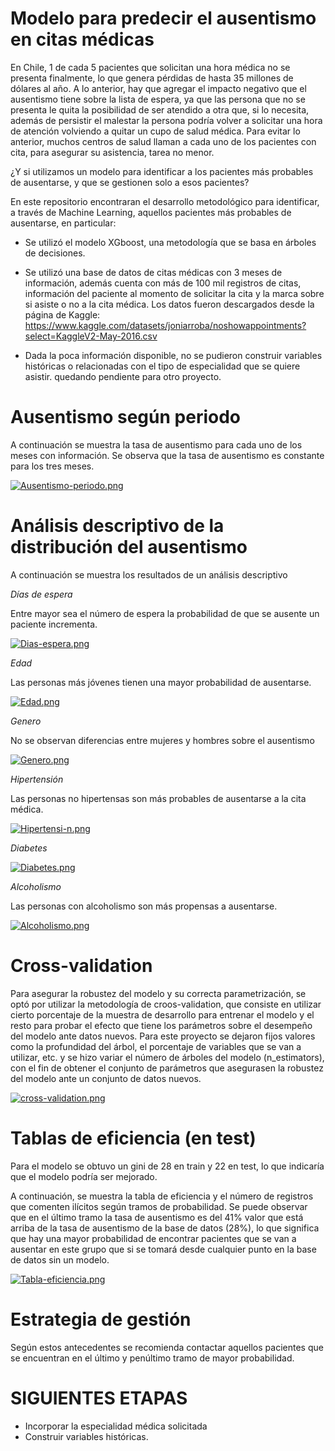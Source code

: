 # Modelo para predecir el ausentismo en citas médicas

En Chile, 1 de cada 5 pacientes que solicitan una hora médica no se presenta finalmente, lo que genera pérdidas de hasta 35 millones de dólares al año. A lo anterior,
hay que agregar el impacto negativo que el ausentismo tiene sobre la lista de espera, ya que las persona que no se presenta le quita la posibilidad de ser
atendido a otra que, si lo necesita, además de persistir el malestar la persona podría volver a solicitar una hora de atención volviendo a quitar un cupo de salud
médica. Para evitar lo anterior, muchos centros de salud llaman a cada uno de los pacientes con cita, para asegurar su asistencia, tarea no menor.

¿Y si utilizamos un modelo para identificar a los pacientes más probables de ausentarse, y que se gestionen solo a esos pacientes?

En este repositorio encontraran el desarrollo metodológico para identificar, a través de Machine Learning, aquellos pacientes más probables de ausentarse, 
en particular:


* Se utilizó el modelo XGboost, una metodología que se basa en árboles de decisiones.

* Se utilizó una base de datos de citas médicas con 3 meses de información, además cuenta con más de 100 mil registros de citas, información del paciente al momento de solicitar la cita y la marca sobre si asiste o no a la cita médica. Los datos fueron descargados desde la página de Kaggle:
 https://www.kaggle.com/datasets/joniarroba/noshowappointments?select=KaggleV2-May-2016.csv

* Dada la poca información disponible, no se pudieron construir variables históricas o relacionadas con el tipo de especialidad que se quiere asistir. quedando pendiente para otro proyecto.


# Ausentismo según periodo

A continuación se muestra la tasa de ausentismo para cada uno de los meses con información. Se observa que la tasa de ausentismo es constante para los tres meses.


[![Ausentismo-periodo.png](https://i.postimg.cc/zfkRSKFX/Ausentismo-periodo.png)](https://postimg.cc/bGsJqG5K)

# Análisis descriptivo de la distribución del ausentismo
A continuación se muestra los resultados de un análisis descriptivo 

*Días de espera*

Entre mayor sea el número de espera la probabilidad de que se ausente un paciente incrementa.

[![Dias-espera.png](https://i.postimg.cc/hvrDrcH7/Dias-espera.png)](https://postimg.cc/5QXW9d9x)

*Edad*

Las personas más jóvenes tienen una mayor probabilidad de ausentarse.

[![Edad.png](https://i.postimg.cc/4NNDPgv6/Edad.png)](https://postimg.cc/jCm3qBF2)

*Genero*

No se observan diferencias entre mujeres y hombres sobre el ausentismo

[![Genero.png](https://i.postimg.cc/brpw3wp0/Genero.png)](https://postimg.cc/XG1Wv3ZX)

*Hipertensión*

Las personas no hipertensas son más probables de ausentarse a la cita médica.

[![Hipertensi-n.png](https://i.postimg.cc/xCRXrzsp/Hipertensi-n.png)](https://postimg.cc/njXFBCfq)

*Diabetes*

[![Diabetes.png](https://i.postimg.cc/W1y2R3p6/Diabetes.png)](https://postimg.cc/qN8fyp3z)


*Alcoholismo*

Las personas con alcoholismo son más propensas a ausentarse.

[![Alcoholismo.png](https://i.postimg.cc/B6V9d7BY/Alcoholismo.png)](https://postimg.cc/vgfNnzjf)


# Cross-validation
Para asegurar la robustez del modelo y su correcta parametrización, se optó por utilizar la metodología de croos-validation, que consiste en utilizar cierto porcentaje de la muestra de desarrollo para entrenar el modelo y el resto para probar el efecto que tiene los parámetros sobre el desempeño del modelo ante datos nuevos. Para este proyecto se dejaron fijos valores como la profundidad del árbol, el porcentaje de variables que se van a utilizar, etc. y se hizo variar el número de árboles del modelo (n_estimators), con el fin de obtener el conjunto de parámetros que asegurasen la robustez del modelo ante un conjunto de datos nuevos.

[![cross-validation.png](https://i.postimg.cc/4yrXpS3y/cross-validation.png)](https://postimg.cc/QKJL3S1Z)


# Tablas de eficiencia (en test)
Para el modelo se obtuvo un gini de 28 en train y 22 en test, lo que indicaría que el modelo podría ser mejorado.

A continuación, se muestra la tabla de eficiencia y el número de registros que comenten ilícitos según tramos de probabilidad. Se puede observar que en el último tramo la tasa de ausentismo es del 41% valor que está arriba de la tasa de ausentismo de la base de datos (28%), lo que significa que hay una mayor probabilidad de encontrar pacientes que se van a ausentar en este grupo que si se tomará desde cualquier punto en la base de datos sin un modelo.

[![Tabla-eficiencia.png](https://i.postimg.cc/NfkyFxV0/Tabla-eficiencia.png)](https://postimg.cc/hfh43VKF)


# Estrategia de gestión
Según estos antecedentes se recomienda contactar aquellos pacientes que se encuentran en el último y penúltimo tramo de mayor probabilidad. 



# SIGUIENTES ETAPAS
* Incorporar la especialidad médica solicitada
* Construir variables históricas.
